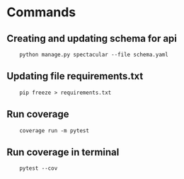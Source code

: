 # Commands

## Creating and updating schema for api
        python manage.py spectacular --file schema.yaml

## Updating file requirements.txt
        pip freeze > requirements.txt 

## Run coverage
        coverage run -m pytest

## Run coverage in terminal
        pytest --cov